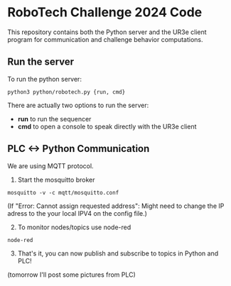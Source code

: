 # RoboTech Challenge 2024 Code

This repository contains both the Python server and the UR3e client program for communication and challenge behavior computations.

## Run the server

To run the python server: 

```shell
python3 python/robotech.py {run, cmd}
```

There are actually two options to run the server:

- **run** to run the sequencer
- **cmd** to open a console to speak directly with the UR3e client

## PLC <-> Python Communication

We are using MQTT protocol. 

1. Start the mosquitto broker

```shell
mosquitto -v -c mqtt/mosquitto.conf
```

(If "Error: Cannot assign requested address": Might need to change the IP adress to the your local IPV4 on the config file.)


2. To monitor nodes/topics use node-red

```shell
node-red
```

3. That's it, you can now publish and subscribe to topics in Python and PLC!

(tomorrow I'll post some pictures from PLC)
